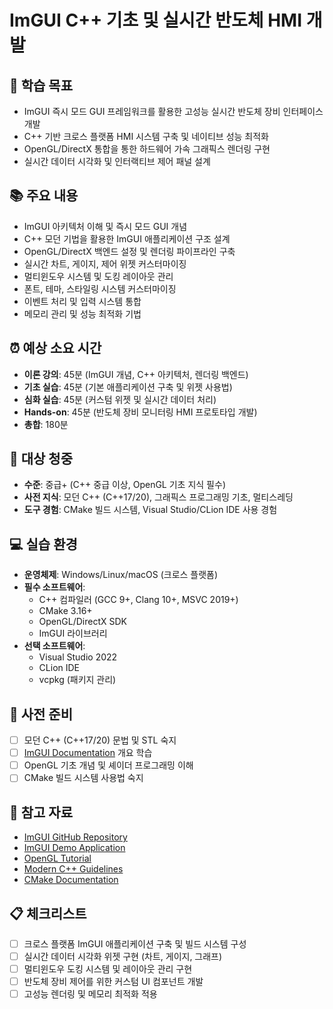 # ImGUI C++ 기초 및 실시간 반도체 HMI 개발

## 🎯 학습 목표
- ImGUI 즉시 모드 GUI 프레임워크를 활용한 고성능 실시간 반도체 장비 인터페이스 개발
- C++ 기반 크로스 플랫폼 HMI 시스템 구축 및 네이티브 성능 최적화
- OpenGL/DirectX 통합을 통한 하드웨어 가속 그래픽스 렌더링 구현
- 실시간 데이터 시각화 및 인터랙티브 제어 패널 설계

## 📚 주요 내용
- ImGUI 아키텍처 이해 및 즉시 모드 GUI 개념
- C++ 모던 기법을 활용한 ImGUI 애플리케이션 구조 설계
- OpenGL/DirectX 백엔드 설정 및 렌더링 파이프라인 구축
- 실시간 차트, 게이지, 제어 위젯 커스터마이징
- 멀티윈도우 시스템 및 도킹 레이아웃 관리
- 폰트, 테마, 스타일링 시스템 커스터마이징
- 이벤트 처리 및 입력 시스템 통합
- 메모리 관리 및 성능 최적화 기법

## ⏰ 예상 소요 시간
- **이론 강의**: 45분 (ImGUI 개념, C++ 아키텍처, 렌더링 백엔드)
- **기초 실습**: 45분 (기본 애플리케이션 구축 및 위젯 사용법)
- **심화 실습**: 45분 (커스텀 위젯 및 실시간 데이터 처리)
- **Hands-on**: 45분 (반도체 장비 모니터링 HMI 프로토타입 개발)
- **총합**: 180분

## 👥 대상 청중
- **수준**: 중급+ (C++ 중급 이상, OpenGL 기초 지식 필수)
- **사전 지식**: 모던 C++ (C++17/20), 그래픽스 프로그래밍 기초, 멀티스레딩
- **도구 경험**: CMake 빌드 시스템, Visual Studio/CLion IDE 사용 경험

## 💻 실습 환경
- **운영체제**: Windows/Linux/macOS (크로스 플랫폼)
- **필수 소프트웨어**:
  - C++ 컴파일러 (GCC 9+, Clang 10+, MSVC 2019+)
  - CMake 3.16+
  - OpenGL/DirectX SDK
  - ImGUI 라이브러리
- **선택 소프트웨어**:
  - Visual Studio 2022
  - CLion IDE
  - vcpkg (패키지 관리)

## 📖 사전 준비
- [ ] 모던 C++ (C++17/20) 문법 및 STL 숙지
- [ ] [ImGUI Documentation](https://github.com/ocornut/imgui) 개요 학습
- [ ] OpenGL 기초 개념 및 셰이더 프로그래밍 이해
- [ ] CMake 빌드 시스템 사용법 숙지

## 🔗 참고 자료
- [ImGUI GitHub Repository](https://github.com/ocornut/imgui)
- [ImGUI Demo Application](https://github.com/ocornut/imgui/tree/master/examples)
- [OpenGL Tutorial](https://learnopengl.com/)
- [Modern C++ Guidelines](https://isocpp.github.io/CppCoreGuidelines/)
- [CMake Documentation](https://cmake.org/documentation/)

## 📋 체크리스트
- [ ] 크로스 플랫폼 ImGUI 애플리케이션 구축 및 빌드 시스템 구성
- [ ] 실시간 데이터 시각화 위젯 구현 (차트, 게이지, 그래프)
- [ ] 멀티윈도우 도킹 시스템 및 레이아웃 관리 구현
- [ ] 반도체 장비 제어를 위한 커스텀 UI 컴포넌트 개발
- [ ] 고성능 렌더링 및 메모리 최적화 적용